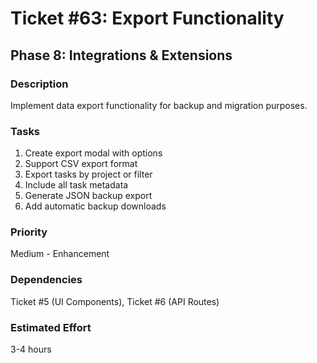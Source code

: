 # Ticket #63: Export Functionality

## Phase 8: Integrations & Extensions

### Description

Implement data export functionality for backup and migration purposes.

### Tasks

1. Create export modal with options
2. Support CSV export format
3. Export tasks by project or filter
4. Include all task metadata
5. Generate JSON backup export
6. Add automatic backup downloads

### Priority

Medium - Enhancement

### Dependencies

Ticket #5 (UI Components), Ticket #6 (API Routes)

### Estimated Effort

3-4 hours
